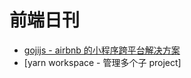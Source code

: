 # 前端日刊

* [gojijs - airbnb 的小程序跨平台解决方案](https://github.com/airbnb/goji-js)
* [yarn workspace - 管理多个子 project]
